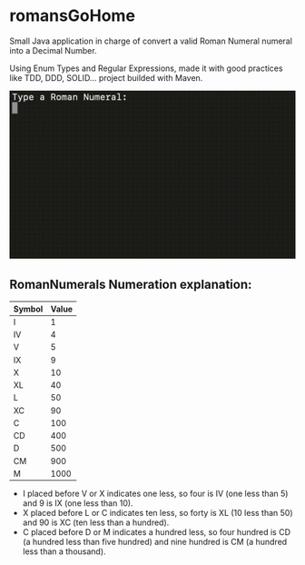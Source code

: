 # romansGoHome

Small Java application in charge of convert a valid Roman Numeral numeral into a Decimal Number.

Using Enum Types and Regular Expressions, made it with good practices like TDD, DDD, SOLID... project builded with Maven.

![Example of the App](https://github.com/Charlos16v/romansGoHome/blob/master/romansGoHome.gif?raw=true)

## RomanNumerals Numeration explanation:

| Symbol | Value |
|--------|-------|
| I      | 1     |
| IV     | 4     |
| V      | 5     |
| IX     | 9     |
| X      | 10    |
| XL     | 40    |
| L      | 50    |
| XC     | 90    |
| C      | 100   |
| CD     | 400   |
| D      | 500   |
| CM     | 900   |
| M      | 1000  |

- I placed before V or X indicates one less, so four is IV (one less than 5) and 9 is IX (one less than 10).
- X placed before L or C indicates ten less, so forty is XL (10 less than 50) and 90 is XC (ten less than a hundred).
- C placed before D or M indicates a hundred less, so four hundred is CD (a hundred less than five hundred) and nine hundred is CM (a hundred less than a thousand).
